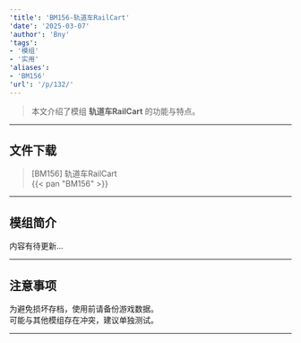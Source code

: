 ```yaml
---
'title': 'BM156-轨道车RailCart'
'date': '2025-03-07'
'author': 'Bny'
'tags':
- '模组'
- '实用'
'aliases':
- 'BM156'
'url': '/p/132/'
---
```


> 本文介绍了模组 **轨道车RailCart** 的功能与特点。

---

## 文件下载

> [BM156] 轨道车RailCart  
{{< pan "BM156" >}}  

---

## 模组简介

>  
内容有待更新...  

---

## 注意事项

>  
为避免损坏存档，使用前请备份游戏数据。  
可能与其他模组存在冲突，建议单独测试。  

---

